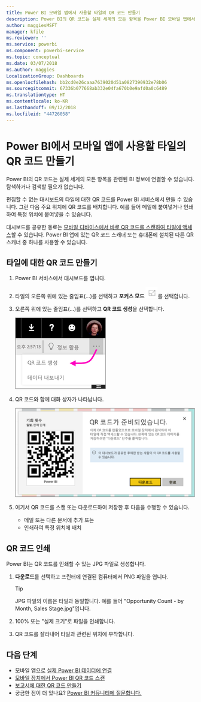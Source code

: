 ```yaml
---
title: Power BI 모바일 앱에서 사용할 타일의 QR 코드 만들기
description: Power BI의 QR 코드는 실제 세계의 모든 항목을 Power BI 모바일 앱에서 관련된 BI 정보에 연결할 수 있습니다. 검색할 필요가 없습니다.
author: maggiesMSFT
manager: kfile
ms.reviewer: ''
ms.service: powerbi
ms.component: powerbi-service
ms.topic: conceptual
ms.date: 03/07/2018
ms.author: maggies
LocalizationGroup: Dashboards
ms.openlocfilehash: bb2cd0e26caaa7639020d51a0827390932e78b06
ms.sourcegitcommit: 67336b077668ab332e04fa670b0e9afd0a0c6489
ms.translationtype: HT
ms.contentlocale: ko-KR
ms.lasthandoff: 09/12/2018
ms.locfileid: "44726058"
---
```

# <a name="create-a-qr-code-for-a-tile-in-power-bi-to-use-in-the-mobile-apps"></a>Power BI에서 모바일 앱에 사용할 타일의 QR 코드 만들기
Power BI의 QR 코드는 실제 세계의 모든 항목을 관련된 BI 정보에 연결할 수 있습니다. 탐색하거나 검색할 필요가 없습니다.

편집할 수 없는 대시보드의 타일에 대한 QR 코드를 Power BI 서비스에서 만들 수 있습니다. 그런 다음 주요 위치에 QR 코드를 배치합니다. 예를 들어 메일에 붙여넣거나 인쇄하여 특정 위치에 붙여넣을 수 있습니다. 

대시보드를 공유한 동료는 [모바일 디바이스에서 바로 QR 코드를 스캔하여 타일에 액세스](consumer/mobile/mobile-apps-qr-code.md)할 수 있습니다. Power BI 앱에 있는 QR 코드 스캐너 또는 휴대폰에 설치된 다른 QR 스캐너 중 하나를 사용할 수 있습니다.


## <a name="create-a-qr-code-for-a-tile"></a>타일에 대한 QR 코드 만들기
1. Power BI 서비스에서 대시보드를 엽니다.
2. 타일의 오른쪽 위에 있는 줄임표(...)를 선택하고 **포커스 모드** ![](media/service-create-qr-code-for-tile/fullscreen-icon.jpg)를 선택합니다.
3. 오른쪽 위에 있는 줄임표(...)를 선택하고 **QR 코드 생성**을 선택합니다. 
   
    ![](media/service-create-qr-code-for-tile/power-bi-create-qr-code-tile.png)
4. QR 코드와 함께 대화 상자가 나타납니다. 
   
    ![](media/service-create-qr-code-for-tile/pbi_qrcode_opportunity_count.png)
5. 여기서 QR 코드를 스캔 또는 다운로드하여 저장한 후 다음을 수행할 수 있습니다. 
   
   * 메일 또는 다른 문서에 추가 또는 
   * 인쇄하여 특정 위치에 배치 

## <a name="print-the-qr-code"></a>QR 코드 인쇄
Power BI는 QR 코드를 인쇄할 수 있는 JPG 파일로 생성합니다. 

1. **다운로드**를 선택하고 프린터에 연결된 컴퓨터에서 PNG 파일을 엽니다.  
   
   > [!TIP]
   > JPG 파일의 이름은 타일과 동일합니다. 예를 들어 "Opportunity Count - by Month, Sales Stage.jpg"입니다.
   > 
   > 
2. 100% 또는 "실제 크기"로 파일을 인쇄합니다.  
3. QR 코드를 잘라내어 타일과 관련된 위치에 부착합니다. 

## <a name="next-steps"></a>다음 단계
* 모바일 앱으로 [실제 Power BI 데이터에 연결](consumer/mobile/mobile-apps-data-in-real-world-context.md)
* [모바일 장치에서 Power BI QR 코드 스캔](consumer/mobile/mobile-apps-qr-code.md)
* [보고서에 대한 QR 코드 만들기](service-create-qr-code-for-report.md)
* 궁금한 점이 더 있나요? [Power BI 커뮤니티에 질문합니다.](http://community.powerbi.com/)

